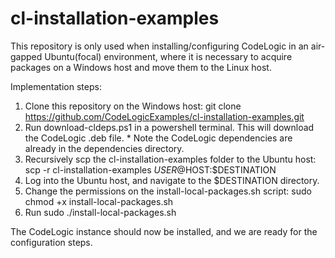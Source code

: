 # cl-installation-examples
This repository is only used when installing/configuring CodeLogic in an air-gapped Ubuntu(focal) environment, where it is necessary to acquire packages on a Windows host and move them to the Linux host.

Implementation steps:
1. Clone this repository on the Windows host: git clone https://github.com/CodeLogicExamples/cl-installation-examples.git
2. Run download-cldeps.ps1 in a powershell terminal.  This will download the CodeLogic .deb file. * Note the CodeLogic dependencies are already in the dependencies directory.
3. Recursively scp the cl-installation-examples folder to the Ubuntu host: scp -r cl-installation-examples $USER@$HOST:$DESTINATION
4. Log into the Ubuntu host, and navigate to the $DESTINATION directory.
5. Change the permissions on the install-local-packages.sh script: sudo chmod +x install-local-packages.sh
6. Run sudo ./install-local-packages.sh

The CodeLogic instance should now be installed, and we are ready for the configuration steps.
